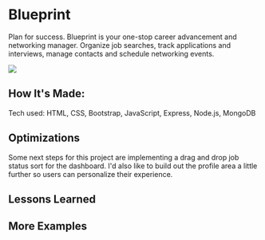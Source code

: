 # Blueprint
Plan for success. Blueprint is your one-stop career advancement and networking manager. Organize job searches, track applications and interviews, manage contacts and schedule networking events. 

<img src='https://brynnsmith.com/images/blueprint-signup.jpg'>

## How It's Made:

Tech used: HTML, CSS, Bootstrap, JavaScript, Express, Node.js, MongoDB



## Optimizations

Some next steps for this project are implementing a drag and drop job status sort for the dashboard. I'd also like to build out the profile area a little further so users can personalize their experience.

## Lessons Learned

## More Examples
